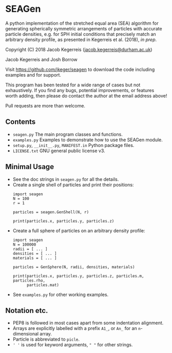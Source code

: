 SEAGen
======

A python implementation of the stretched equal area (SEA) algorithm for
generating spherically symmetric arrangements of particles with accurate
particle densities, e.g. for SPH initial conditions that precisely match an
arbitrary density profile, as presented in Kegerreis et al. (2018), *in prep*.

Copyright (C) 2018 Jacob Kegerreis (jacob.kegerreis@durham.ac.uk)

Jacob Kegerreis and Josh Borrow

Visit https://github.com/jkeger/seagen to download the code including examples
and for support.

This program has been tested for a wide range of cases but not exhaustively. If
you find any bugs, potential improvements, or features worth adding, then please
do contact the author at the email address above!

Pull requests are more than welcome.


Contents
--------
+ `seagen.py` The main program classes and functions.
+ `examples.py` Examples to demonstrate how to use the SEAGen module.
+ `setup.py`, `__init__.py`, `MANIFEST.in` Python package files.
+ `LICENSE.txt` GNU general public license v3.


Minimal Usage
-------------
+ See the doc strings in `seagen.py` for all the details.
+ Create a single shell of particles and print their positions:
    ```
    import seagen
    N = 100
    r = 1

    particles = seagen.GenShell(N, r)

    print(particles.x, particles.y, particles.z)
    ```
+ Create a full sphere of particles on an arbitrary density profile:
    ```
    import seagen
    N = 100000
    radii = [ ... ]
    densities = [ ... ]
    materials = [ ... ]

    particles = GenSphere(N, radii, densities, materials)

    print(particles.x, particles.y, particles.z, particles.m, particles.rho,
          particles.mat)
    ```
+ See `examples.py` for other working examples.


Notation etc.
-------------
+ PEP8 is followed in most cases apart from some indentation alignment.
+ Arrays are explicitly labelled with a prefix `A1_`, or `An_` for an
    `n`-dimensional array.
+ Particle is abbreviated to `picle`.
+ `' '` is used for keyword arguments, `" "` for other strings.




